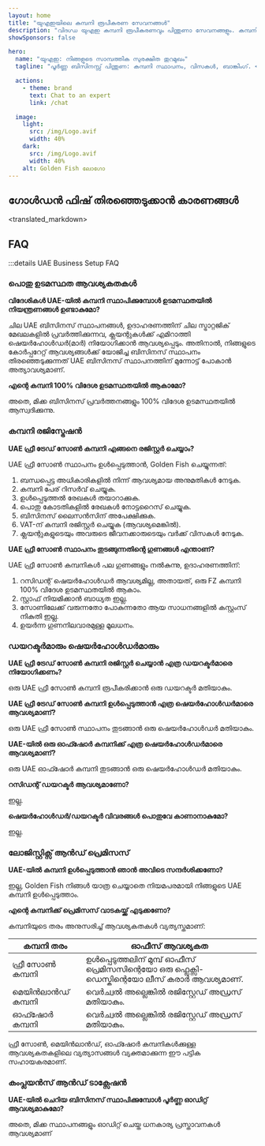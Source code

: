 ```yaml
---
layout: home
title: "യുഎഇയിലെ കമ്പനി രൂപീകരണ സേവനങ്ങൾ"
description: "വിദഗ്ധ യുഎഇ കമ്പനി രൂപീകരണവും പിന്തുണാ സേവനങ്ങളും. കമ്പനി സ്ഥാപനം, ബാങ്കിംഗ്, നികുതി, നിയമ, വിസ പരിഹാരങ്ങൾ. അംഗീകാരത്തിന് ശേഷം മാത്രം പണം നൽകുക."
showSponsors: false

hero:
  name: "യുഎഇ: നിങ്ങളുടെ സാമ്പത്തിക സുരക്ഷിത തുറമുഖം"
  tagline: "പൂർണ്ണ ബിസിനസ്സ് പിന്തുണ: കമ്പനി സ്ഥാപനം, വിസകൾ, ബാങ്കിംഗ്. <span class='hl'>വിജയം ഇല്ലെങ്കിൽ - ഫീസ് ഇല്ല</span>."

  actions:
    - theme: brand
      text: Chat to an expert
      link: /chat

  image:
    light:
      src: /img/Logo.avif
      width: 40%
    dark:
      src: /img/Logo.avif
      width: 40%
    alt: Golden Fish ലോഗോ
---
```


<FeatureCards :features="[
  {
    title: 'കമ്പനി സ്ഥാപന മാർഗ്ഗനിർദ്ദേശം',
    details: 'Free zone, offshore, mainland, branch എന്നിവയിൽ കമ്പനികൾ സ്ഥാപിക്കുന്നതിനുള്ള സമ്പൂർണ്ണ മാർഗ്ഗനിർദ്ദേശം.',
    items: [
      'Free Zones, Mainland എന്നിവയിൽ 100% വിദേശ ഉടമസ്ഥത ലഭ്യമാണ്',
      'കുറഞ്ഞ നികുതി നിരക്കുകൾ - 9% കോർപ്പറേറ്റ് നികുതി മാത്രം',
      'കറൻസി നിയന്ത്രണങ്ങൾ ഇല്ല - എളുപ്പത്തിലുള്ള മൂലധന തിരിച്ചെടുക്കൽ'
    ],
    linkText: 'Learn more',
    link: '/uae-business/offer/company-registration/',
    icon: {
      light: '/img/iStock-2051326997.avif',
      dark: '/img/iStock-1448478309.jpg',
      alt: 'കമ്പനി സ്ഥാപന മാർഗ്ഗനിർദ്ദേശം'
    }
  },
  {
    title: 'ബാങ്ക് അക്കൗണ്ട് തുറക്കൽ',
    details: 'യുഎഇയിലെ വിശ്വസനീയമായ ബാങ്കുകളിൽ ബിസിനസ്സ് അല്ലെങ്കിൽ വ്യക്തിഗത ബാങ്ക് അക്കൗണ്ടുകൾ എളുപ്പത്തിൽ തുറക്കാം.',
    items: [
      'സർക്കാർ അംഗീകാരങ്ങൾക്കായി എൻഡ്-ടു-എൻഡ് PRO സേവനങ്ങൾ',
      'സമ്പൂർണ്ണ ബാങ്കിംഗ് പാക്കേജ് സജ്ജീകരണം',
      '**96% വിജയ നിരക്ക്**',
    ],
    linkText: 'Learn more',
    link: '/uae-business/offer/banking/',
    icon: {
      light: '/img/iStock-2153786564.avif',
      dark: '/img/iStock-2166793628.avif',
      alt: 'ബാങ്കിംഗ് സേവനങ്ങൾ'
    }
  },
  {
    title: 'Golden Visa & താമസാനുമതി',
    details: 'സുഗമമായ അപേക്ഷാ പ്രക്രിയയിലൂടെ ദീർഘകാല താമസത്തിനായി യുഎഇ **Golden Visa** നേടുക.',
    items: [
      '**6 മാസത്തിലൊരിക്കൽ യുഎഇയിൽ പ്രവേശിക്കേണ്ട ആവശ്യമില്ല**',
      'യോഗ്യതാ വ്യവസ്ഥകൾ നിലനിർത്തുന്നതിലൂടെ പുതുക്കൽ സാധ്യതയോടെ 10 വർഷത്തെ സാധുത',
      '92% വിജയ നിരക്ക്',
    ],
    linkText: 'Learn more',
    link: '/uae-business/offer/golden-visa/',
    icon: {
      light: '/img/iStock-1312241253.avif',
      dark: '/img/ILONMASKID.webp',
      alt: 'വിസ സേവനങ്ങൾ'
    }
  },
]" />

<FeatureCards :features="[
  {
    title: 'അനുസരണ സേവനങ്ങൾ',
    details: 'ESR റിപ്പോർട്ടുകളും UBO ഫയലിംഗുകളും ഉൾപ്പെടെയുള്ള സങ്കീർണ്ണമായ യുഎഇ നിയന്ത്രണ ആവശ്യകതകളിലൂടെ ഞങ്ങളുടെ വിദഗ്ധർ നിങ്ങളെ നയിക്കുന്നു.',
    items: [],
    linkText: 'Learn more',
    link: '/uae-business/company-registration/Protect-Your-Business',
    icon: {
      light: '/img/iStock-1299393716.avif',
      dark: '/img/iStock-2149731304.avif',
      alt: 'അനുസരണ സേവനങ്ങൾ'
    }
  },
  {
    title: 'കോർപ്പറേറ്റ് നികുതിയും VAT-ഉം',
    details: 'ഫെഡറൽ ടാക്സ് അതോറിറ്റി (FTA) യുമായുള്ള കോർപ്പറേറ്റ് നികുതി, VAT ബാധ്യതകൾ പാലിക്കുന്നതിന് വിദഗ്ധ ഉപദേശം.',
    items: [],
    linkText: 'Learn more',
    link: '/uae-business/company-registration/accounting-legal',
    icon: {
      light: '/img/iStock-1018285934.avif',
      dark: '/img/iStock-584576538.avif',
      alt: 'നികുതി സേവനങ്ങൾ'
    }
  },
  {
    title: 'നിയമ സേവനങ്ങൾ',
    details: 'M&As, കോർപ്പറേറ്റ് പുനഃസംഘടന, ധനസഹായം, തർക്ക പരിഹാരം എന്നിവയെക്കുറിച്ചുള്ള യുഎഇ നിയമങ്ങളിൽ നിയമ സംഘം ഉപദേശിക്കുന്നു.',
    items: [],
    linkText: 'Learn more',
    link: '/uae-business/company-registration/Protect-Your-Business',
    icon: {
      light: '/img/iStock-650045508.avif',
      dark: '/img/iStock-1498627598.avif',
      alt: 'നിയമ സേവനങ്ങൾ'
    }
  },
  {
    title: 'അക്കൗണ്ടിംഗും പേറോളും',
    details: 'ഞങ്ങളുടെ അക്കൗണ്ടന്റുമാർ ബുക്ക്കീപ്പിംഗ്, റീകൺസിലിയേഷൻ, പേറോൾ, ഓഡിറ്റ് പിന്തുണ എന്നിവ നൽകി സാമ്പത്തിക കാര്യങ്ങൾ കൈകാര്യം ചെയ്യുന്നു, നിയമന ചെലവുകൾ ലാഭിക്കുന്നു.',
    items: [],
    linkText: 'Learn more',
    link: '/resources/contacts',
    icon: {
      light: '/img/iStock-1022793868.avif',
      dark: '/img/iStock-1320130292.jpg',
      alt: 'അക്കൗണ്ടിംഗ് സേവനങ്ങൾ'
    }
  },
]" />

## ഗോൾഡൻ ഫിഷ് തിരഞ്ഞെടുക്കാൻ കാരണങ്ങൾ

<BenefitsList :features="[
  {
    icon: '🏢',
    title: 'UAE പ്രാദേശിക വിദഗ്ധത',
    text: 'ദുബായിലെ സമർപ്പിത വിദഗ്ധർ പ്രക്രിയയുടെ ഓരോ ഘട്ടത്തിലും വിദഗ്ധ മാർഗനിർദ്ദേശം നൽകുന്നു.'
  },
  {
    icon: '📊',
    title: 'തെളിയിക്കപ്പെട്ട വിജയനിരക്ക്',
    text: 'ഞങ്ങളുടെ പ്രീമിയം പ്രോസസ്സിംഗിലൂടെ നൂറുകണക്കിന് വിസകൾ, ബാങ്ക് അക്കൗണ്ടുകൾ, കമ്പനി രജിസ്ട്രേഷനുകൾ എന്നിവയിൽ 90% ലധികം അംഗീകാര നിരക്ക്.'
  },
  {
    icon: '💸',
    title: '**വിജയാധിഷ്ഠിത ഫീസ്**',
    text: '[അംഗീകാരത്തിന് ശേഷം മാത്രം പണമടയ്ക്കുക](/uae-business/benefits/success-based-fees). പൂർണ്ണ സുതാര്യത, രഹസ്യ ചെലവുകളില്ല.'
  },
]" />

<translated_markdown>
## FAQ

:::details UAE Business Setup FAQ

### പൊതു ഉടമസ്ഥത ആവശ്യകതകൾ

**വിദേശികൾ UAE-യിൽ കമ്പനി സ്ഥാപിക്കുമ്പോൾ ഉടമസ്ഥതയിൽ നിയന്ത്രണങ്ങൾ ഉണ്ടാകുമോ?**

ചില UAE ബിസിനസ് സ്ഥാപനങ്ങൾ, ഉദാഹരണത്തിന് ചില സ്ട്രാറ്റജിക് മേഖലകളിൽ പ്രവർത്തിക്കുന്നവ, ക്ലയന്റുകൾക്ക് എമിറാത്തി ഷെയർഹോൾഡർ(മാർ) നിയോഗിക്കാൻ ആവശ്യപ്പെടും. അതിനാൽ, നിങ്ങളുടെ കോർപ്പറേറ്റ് ആവശ്യങ്ങൾക്ക് യോജിച്ച ബിസിനസ് സ്ഥാപനം തിരഞ്ഞെടുക്കുന്നത് UAE ബിസിനസ് സ്ഥാപനത്തിന് മുന്നോട്ട് പോകാൻ അത്യാവശ്യമാണ്.

**എന്റെ കമ്പനി 100% വിദേശ ഉടമസ്ഥതയിൽ ആകാമോ?**

അതെ, മിക്ക ബിസിനസ് പ്രവർത്തനങ്ങളും 100% വിദേശ ഉടമസ്ഥതയിൽ ആസ്വദിക്കുന്നു.

### കമ്പനി രജിസ്ട്രേഷൻ

**UAE ഫ്രീ ട്രേഡ് സോൺ കമ്പനി എങ്ങനെ രജിസ്റ്റർ ചെയ്യാം?**

UAE ഫ്രീ സോൺ സ്ഥാപനം ഉൾപ്പെടുത്താൻ, Golden Fish ചെയ്യുന്നത്:

1. ബന്ധപ്പെട്ട അധികാരികളിൽ നിന്ന് ആവശ്യമായ അനുമതികൾ നേടുക.
2. കമ്പനി പേര് റിസർവ് ചെയ്യുക.
3. ഉൾപ്പെടുത്തൽ രേഖകൾ തയാറാക്കുക.
4. പൊതു കോടതികളിൽ രേഖകൾ നോട്ടറൈസ് ചെയ്യുക.
5. ബിസിനസ് ലൈസൻസിന് അപേക്ഷിക്കുക.
6. VAT-ന് കമ്പനി രജിസ്റ്റർ ചെയ്യുക (ആവശ്യമെങ്കിൽ).
7. ക്ലയന്റുകളുടെയും അവരുടെ ജീവനക്കാരുടെയും വർക്ക് വിസകൾ നേടുക.

**UAE ഫ്രീ സോൺ സ്ഥാപനം തുടങ്ങുന്നതിന്റെ ഗുണങ്ങൾ എന്താണ്?**

UAE ഫ്രീ സോൺ കമ്പനികൾ പല ഗുണങ്ങളും നൽകുന്നു, ഉദാഹരണത്തിന്:

1. റസിഡന്റ് ഷെയർഹോൾഡർ ആവശ്യമില്ല, അതായത്, ഒരു FZ കമ്പനി 100% വിദേശ ഉടമസ്ഥതയിൽ ആകാം.
2. സ്റ്റാഫ് നിയമിക്കാൻ ബാധ്യത ഇല്ല.
3. സോണിലേക്ക് വരുന്നതോ പോകുന്നതോ ആയ സാധനങ്ങളിൽ കസ്റ്റംസ് നികുതി ഇല്ല.
4. ഉയർന്ന ഗുണനിലവാരമുള്ള മൂലധനം.

### ഡയറക്ടർമാരും ഷെയർഹോൾഡർമാരും

**UAE ഫ്രീ ട്രേഡ് സോൺ കമ്പനി രജിസ്റ്റർ ചെയ്യാൻ എത്ര ഡയറക്ടർമാരെ നിയോഗിക്കണം?**

ഒരു UAE ഫ്രീ സോൺ കമ്പനി രൂപീകരിക്കാൻ ഒരു ഡയറക്ടർ മതിയാകും.

**UAE ഫ്രീ ട്രേഡ് സോൺ കമ്പനി ഉൾപ്പെടുത്താൻ എത്ര ഷെയർഹോൾഡർമാരെ ആവശ്യമാണ്?**

ഒരു UAE ഫ്രീ സോൺ സ്ഥാപനം തുടങ്ങാൻ ഒരു ഷെയർഹോൾഡർ മതിയാകും.

**UAE-യിൽ ഒരു ഓഫ്ഷോർ കമ്പനിക്ക് എത്ര ഷെയർഹോൾഡർമാരെ ആവശ്യമാണ്?**

ഒരു UAE ഓഫ്ഷോർ കമ്പനി തുടങ്ങാൻ ഒരു ഷെയർഹോൾഡർ മതിയാകും.

**റസിഡന്റ് ഡയറക്ടർ ആവശ്യമാണോ?**

ഇല്ല.

**ഷെയർഹോൾഡർ/ഡയറക്ടർ വിവരങ്ങൾ പൊതുവേ കാണാനാകുമോ?**

ഇല്ല.

### ലോജിസ്റ്റിക്സ് ആൻഡ് പ്രെമിസസ്

**UAE-യിൽ കമ്പനി ഉൾപ്പെടുത്താൻ ഞാൻ അവിടെ സന്ദർശിക്കണോ?**

ഇല്ല, Golden Fish നിങ്ങൾ യാത്ര ചെയ്യാതെ നിയമപരമായി നിങ്ങളുടെ UAE കമ്പനി ഉൾപ്പെടുത്താം.

**എന്റെ കമ്പനിക്ക് പ്രെമിസസ് വാടകയ്ക്ക് എടുക്കണോ?**

കമ്പനിയുടെ തരം അനുസരിച്ച് ആവശ്യകതകൾ വ്യത്യസ്തമാണ്:

| കമ്പനി തരം      | ഓഫീസ് ആവശ്യകത                                                                      |
| ----------------- | --------------------------------------------------------------------------------------- |
| ഫ്രീ സോൺ കമ്പനി | ഉൾപ്പെടുത്തലിന് മുമ്പ് ഓഫീസ് പ്രെമിസസിന്റെയോ ഒരു ഫ്ലെക്സി-ഡെസ്കിന്റെയോ ലീസ് കരാർ ആവശ്യമാണ്. |
| മെയിൻലാൻഡ് കമ്പനി  | വെർച്വൽ അല്ലെങ്കിൽ രജിസ്റ്റേഡ് അഡ്രസ് മതിയാകും.                                         |
| ഓഫ്ഷോർ കമ്പനി  | വെർച്വൽ അല്ലെങ്കിൽ രജിസ്റ്റേഡ് അഡ്രസ് മതിയാകും.                                         |

ഫ്രീ സോൺ, മെയിൻലാൻഡ്, ഓഫ്ഷോർ കമ്പനികൾക്കുള്ള ആവശ്യകതകളിലെ വ്യത്യാസങ്ങൾ വ്യക്തമാക്കുന്ന ഈ പട്ടിക സഹായകരമാണ്.

### കംപ്ലയൻസ് ആൻഡ് ടാക്സേഷൻ

**UAE-യിൽ ചെറിയ ബിസിനസ് സ്ഥാപിക്കുമ്പോൾ പൂർണ്ണ ഓഡിറ്റ് ആവശ്യമാകുമോ?**

അതെ, മിക്ക സ്ഥാപനങ്ങളും ഓഡിറ്റ് ചെയ്ത ധനകാര്യ പ്രസ്താവനകൾ ആവശ്യമാണ്
